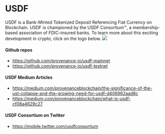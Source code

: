 # USDF

USDF is a Bank-Minted Tokenized Deposit Referencing Fiat Currency on Blockchain. USDF is championed by the USDF Consortium™, a membership-based association of FDIC-insured banks. To learn more about this exciting development in crypto, click on the logo below.
<a className="button button--lg"
            href="https://www.usdfconsortium.com/">
<img src="/provenance-docs/img/usdf_logo.webp"/>
</a>

#### Github repos

- https://github.com/provenance-io/usdf-mainnet
- https://github.com/provenance-io/usdf-testnet

#### USDF Medium Articles

- https://medium.com/provenanceblockchain/the-significance-of-the-ust-collapse-and-the-growing-need-for-usdf-d406962aad8c
- https://medium.com/provenanceblockchain/what-is-usdf-cf08a4629c27

#### USDF Consortium on Twitter

- https://mobile.twitter.com/usdfconsortium
